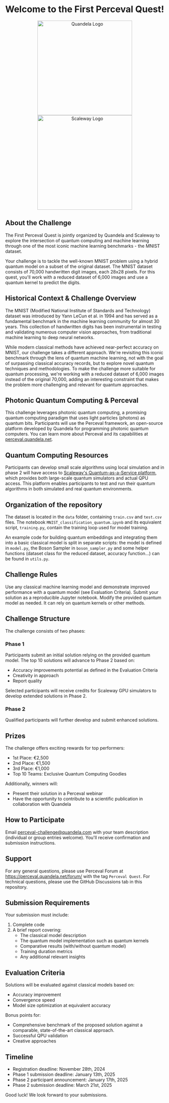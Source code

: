 # Welcome to the First Perceval Quest!

<p align="center">
  <img src="https://www.quandela.com/wp-content/themes/quandela/assets/images/quandela-logo.png" width="300" alt="Quandela Logo">
  <img src="https://www.scaleway.com/_next/static/media/logo.7e2996cb.svg" width="300" alt="Scaleway Logo">
</p>

## About the Challenge

The First Perceval Quest is jointly organized by Quandela and Scaleway to explore the intersection of quantum computing and machine learning through one of the most iconic machine learning benchmarks - the MNIST dataset.

Your challenge is to tackle the well-known MNIST problem using a hybrid quantum model on a subset of the original dataset. The MNIST dataset consists of 70,000 handwritten digit images, each 28x28 pixels. For this quest, you'll work with a reduced dataset of 6,000 images and use a quantum kernel to predict the digits.

## Historical Context & Challenge Overview

The MNIST (Modified National Institute of Standards and Technology) dataset was introduced by Yann LeCun et al. in 1994 and has served as a fundamental benchmark in the machine learning community for almost 30 years. This collection of handwritten digits has been instrumental in testing and validating numerous computer vision approaches, from traditional machine learning to deep neural networks.

While modern classical methods have achieved near-perfect accuracy on MNIST, our challenge takes a different approach. We're revisiting this iconic benchmark through the lens of quantum machine learning, not with the goal of surpassing classical accuracy records, but to explore novel quantum techniques and methodologies. To make the challenge more suitable for quantum processing, we're working with a reduced dataset of 6,000 images instead of the original 70,000, adding an interesting constraint that makes the problem more challenging and relevant for quantum approaches.

## Photonic Quantum Computing & Perceval

This challenge leverages photonic quantum computing, a promising quantum computing paradigm that uses light particles (photons) as quantum bits. Participants will use the Perceval framework, an open-source platform developed by Quandela for programming photonic quantum computers. You can learn more about Perceval and its capabilities at [perceval.quandela.net](https://perceval.quandela.net).

## Quantum Computing Resources

Participants can develop small scale algorithms using local simulation and in phase 2 will have access to [Scaleway's Quantum-as-a-Service platform](https://labs.scaleway.com/en/qaas/), which provides both large-scale quantum simulators and actual QPU access. This platform enables participants to test and run their quantum algorithms in both simulated and real quantum environments.

## Organization of the repository
The dataset is located in the `data` folder, containing `train.csv` and `test.csv` files. 
The notebook `MNIST_classification_quantum.ipynb` and its equivalent script, `training.py`, contain the training loop used for model training.

An example code for building quantum embeddings and integrating them into a basic classical model is split in separate scripts: the model is defined in `model.py`, the Boson Sampler in `boson_sampler.py` and some helper functions (dataset class for the reduced dataset, accuracy function...) can be found in `utils.py`. 

## Challenge Rules

Use any classical machine learning model and demonstrate improved performance with a quantum model (see Evaluation Criteria).
Submit your solution as a reproducible Jupyter notebook.
Modify the provided quantum model as needed. It can rely on quantum kernels or other methods. 

## Challenge Structure

The challenge consists of two phases:

### Phase 1 

Participants submit an initial solution relying on the provided quantum model. The top 10 solutions will advance to Phase 2 based on:

- Accuracy improvements potential as defined in the Evaluation Criteria
- Creativity in approach
- Report quality

Selected participants will receive credits for Scaleway GPU simulators to develop extended solutions in Phase 2.

### Phase 2 

Qualified participants will further develop and submit enhanced solutions.

## Prizes

The challenge offers exciting rewards for top performers:

- 1st Place: €2,500
- 2nd Place: €1,500
- 3rd Place: €1,000
- Top 10 Teams: Exclusive Quantum Computing Goodies

Additionally, winners will:
- Present their solution in a Perceval webinar
- Have the opportunity to contribute to a scientific publication in collaboration with Quandela

## How to Participate

Email perceval-challenge@quandela.com with your team description (individual or group entries welcome). You'll receive confirmation and submission instructions.

## Support

For any general questions, please use Perceval Forum at https://perceval.quandela.net/forum/ with the tag `Perceval Quest`.
For technical questions, please use the GitHub Discussions tab in this repository.

## Submission Requirements

Your submission must include:
1. Complete code
2. A brief report covering:
   - The classical model description
   - The quantum model implementation such as quantum kernels
   - Comparative results (with/without quantum model)
   - Training duration metrics
   - Any additional relevant insights

## Evaluation Criteria

Solutions will be evaluated against classical models based on:
- Accuracy improvement
- Convergence speed
- Model size optimization at equivalent accuracy

Bonus points for:
- Comprehensive benchmark of the proposed solution against a comparable, state-of-the-art classical approach.
- Successful QPU validation
- Creative approaches

## Timeline

- Registration deadline: November 28th, 2024
- Phase 1 submission deadline: January 13th, 2025
- Phase 2 participant announcement: January 17th, 2025
- Phase 2 submission deadline: March 21st, 2025

Good luck! We look forward to your submissions.
